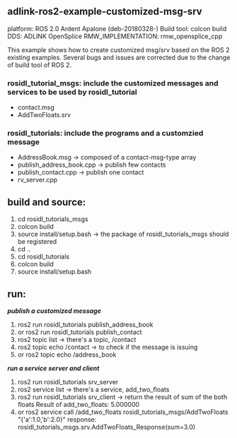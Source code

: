 ## adlink-ros2-example-customized-msg-srv
platform: ROS 2.0 Ardent Apalone (deb-20180328-)
Build tool: colcon build
DDS:   ADLINK OpenSplice 
RMW_IMPLEMENTATION: rmw_opensplice_cpp


This example shows how to create customized msg/srv based on the ROS 2 existing examples. Several bugs and issues are corrected due to the change of build tool of ROS 2. 

### rosidl_tutorial_msgs:  include the customized messages and services to be used by rosidl_tutorial
* contact.msg
* AddTwoFloats.srv

### rosidl_tutorials:     include the programs and a customzied message
* AddressBook.msg		   ->  composed of a contact-msg-type array
* publish_address_book.cpp   ->  publish few contacts
* publish_contact.cpp        ->  publish one contact
* rv_server.cpp

## build and source:
1. cd rosidl_tutorials_msgs
2. colcon build
3. source install/setup.bash      ->   the package of rosidl_tutorials_msgs should be registered 
4. cd ..
5. cd rosidl_tutorials 
6. colcon build
7. source install/setup.bash
	    	
## run:
 __*publish a customized message*__		
1. ros2 run rosidl_tutorials publish_address_book
2. or ros2 run rosidl_tutorials publish_contact
3. ros2 topic list               -> there's a topic, /contact
4. ros2 topic echo /contact      -> to check if the message is issuing
5. or ros2 topic echo /address_book

  __*run a service server and client*__
1. ros2 run rosidl_tutorials srv_server
2. ros2 service list             -> there's a service, add_two_floats
3. ros2 run rosidl_tutorials srv_client  -> return the result of sum of the both floats
	Result of add_two_floats: 5.000000
4. or  ros2 service call /add_two_floats rosidl_tutorials_msgs/AddTwoFloats "{'a':1.0,'b':2.0}"
	response:
        rosidl_tutorials_msgs.srv.AddTwoFloats_Response(sum=3.0)

			


